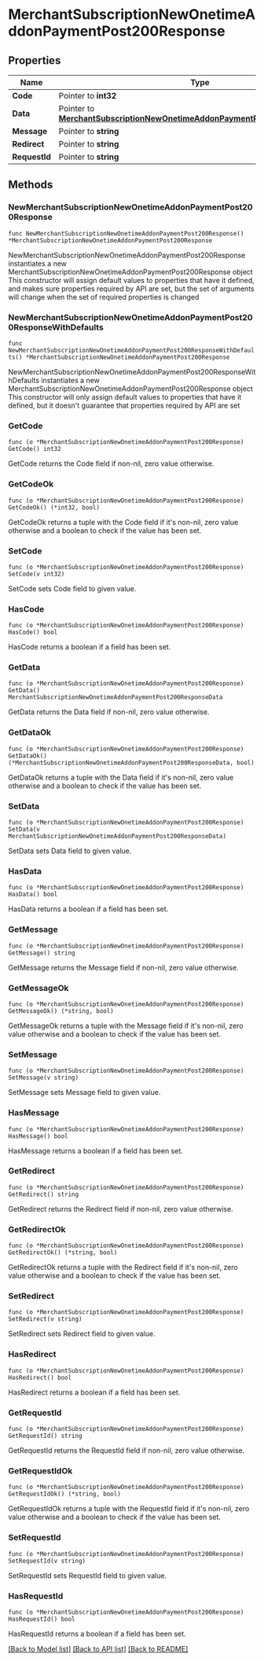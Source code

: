 # MerchantSubscriptionNewOnetimeAddonPaymentPost200Response

## Properties

Name | Type | Description | Notes
------------ | ------------- | ------------- | -------------
**Code** | Pointer to **int32** |  | [optional] 
**Data** | Pointer to [**MerchantSubscriptionNewOnetimeAddonPaymentPost200ResponseData**](MerchantSubscriptionNewOnetimeAddonPaymentPost200ResponseData.md) |  | [optional] 
**Message** | Pointer to **string** |  | [optional] 
**Redirect** | Pointer to **string** |  | [optional] 
**RequestId** | Pointer to **string** |  | [optional] 

## Methods

### NewMerchantSubscriptionNewOnetimeAddonPaymentPost200Response

`func NewMerchantSubscriptionNewOnetimeAddonPaymentPost200Response() *MerchantSubscriptionNewOnetimeAddonPaymentPost200Response`

NewMerchantSubscriptionNewOnetimeAddonPaymentPost200Response instantiates a new MerchantSubscriptionNewOnetimeAddonPaymentPost200Response object
This constructor will assign default values to properties that have it defined,
and makes sure properties required by API are set, but the set of arguments
will change when the set of required properties is changed

### NewMerchantSubscriptionNewOnetimeAddonPaymentPost200ResponseWithDefaults

`func NewMerchantSubscriptionNewOnetimeAddonPaymentPost200ResponseWithDefaults() *MerchantSubscriptionNewOnetimeAddonPaymentPost200Response`

NewMerchantSubscriptionNewOnetimeAddonPaymentPost200ResponseWithDefaults instantiates a new MerchantSubscriptionNewOnetimeAddonPaymentPost200Response object
This constructor will only assign default values to properties that have it defined,
but it doesn't guarantee that properties required by API are set

### GetCode

`func (o *MerchantSubscriptionNewOnetimeAddonPaymentPost200Response) GetCode() int32`

GetCode returns the Code field if non-nil, zero value otherwise.

### GetCodeOk

`func (o *MerchantSubscriptionNewOnetimeAddonPaymentPost200Response) GetCodeOk() (*int32, bool)`

GetCodeOk returns a tuple with the Code field if it's non-nil, zero value otherwise
and a boolean to check if the value has been set.

### SetCode

`func (o *MerchantSubscriptionNewOnetimeAddonPaymentPost200Response) SetCode(v int32)`

SetCode sets Code field to given value.

### HasCode

`func (o *MerchantSubscriptionNewOnetimeAddonPaymentPost200Response) HasCode() bool`

HasCode returns a boolean if a field has been set.

### GetData

`func (o *MerchantSubscriptionNewOnetimeAddonPaymentPost200Response) GetData() MerchantSubscriptionNewOnetimeAddonPaymentPost200ResponseData`

GetData returns the Data field if non-nil, zero value otherwise.

### GetDataOk

`func (o *MerchantSubscriptionNewOnetimeAddonPaymentPost200Response) GetDataOk() (*MerchantSubscriptionNewOnetimeAddonPaymentPost200ResponseData, bool)`

GetDataOk returns a tuple with the Data field if it's non-nil, zero value otherwise
and a boolean to check if the value has been set.

### SetData

`func (o *MerchantSubscriptionNewOnetimeAddonPaymentPost200Response) SetData(v MerchantSubscriptionNewOnetimeAddonPaymentPost200ResponseData)`

SetData sets Data field to given value.

### HasData

`func (o *MerchantSubscriptionNewOnetimeAddonPaymentPost200Response) HasData() bool`

HasData returns a boolean if a field has been set.

### GetMessage

`func (o *MerchantSubscriptionNewOnetimeAddonPaymentPost200Response) GetMessage() string`

GetMessage returns the Message field if non-nil, zero value otherwise.

### GetMessageOk

`func (o *MerchantSubscriptionNewOnetimeAddonPaymentPost200Response) GetMessageOk() (*string, bool)`

GetMessageOk returns a tuple with the Message field if it's non-nil, zero value otherwise
and a boolean to check if the value has been set.

### SetMessage

`func (o *MerchantSubscriptionNewOnetimeAddonPaymentPost200Response) SetMessage(v string)`

SetMessage sets Message field to given value.

### HasMessage

`func (o *MerchantSubscriptionNewOnetimeAddonPaymentPost200Response) HasMessage() bool`

HasMessage returns a boolean if a field has been set.

### GetRedirect

`func (o *MerchantSubscriptionNewOnetimeAddonPaymentPost200Response) GetRedirect() string`

GetRedirect returns the Redirect field if non-nil, zero value otherwise.

### GetRedirectOk

`func (o *MerchantSubscriptionNewOnetimeAddonPaymentPost200Response) GetRedirectOk() (*string, bool)`

GetRedirectOk returns a tuple with the Redirect field if it's non-nil, zero value otherwise
and a boolean to check if the value has been set.

### SetRedirect

`func (o *MerchantSubscriptionNewOnetimeAddonPaymentPost200Response) SetRedirect(v string)`

SetRedirect sets Redirect field to given value.

### HasRedirect

`func (o *MerchantSubscriptionNewOnetimeAddonPaymentPost200Response) HasRedirect() bool`

HasRedirect returns a boolean if a field has been set.

### GetRequestId

`func (o *MerchantSubscriptionNewOnetimeAddonPaymentPost200Response) GetRequestId() string`

GetRequestId returns the RequestId field if non-nil, zero value otherwise.

### GetRequestIdOk

`func (o *MerchantSubscriptionNewOnetimeAddonPaymentPost200Response) GetRequestIdOk() (*string, bool)`

GetRequestIdOk returns a tuple with the RequestId field if it's non-nil, zero value otherwise
and a boolean to check if the value has been set.

### SetRequestId

`func (o *MerchantSubscriptionNewOnetimeAddonPaymentPost200Response) SetRequestId(v string)`

SetRequestId sets RequestId field to given value.

### HasRequestId

`func (o *MerchantSubscriptionNewOnetimeAddonPaymentPost200Response) HasRequestId() bool`

HasRequestId returns a boolean if a field has been set.


[[Back to Model list]](../README.md#documentation-for-models) [[Back to API list]](../README.md#documentation-for-api-endpoints) [[Back to README]](../README.md)



